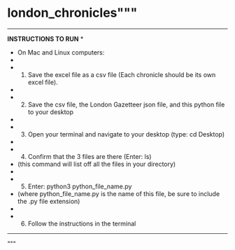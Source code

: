 # london_chronicles"""
***********************************
********INSTRUCTIONS TO RUN********
*
* On Mac and Linux computers:
*
* 1. Save the excel file as a csv file (Each chronicle should be its own excel file).
*
* 2. Save the csv file, the London Gazetteer json file, and this python file to your desktop
*
* 3. Open your terminal and navigate to your desktop (type: cd Desktop)
*
* 4. Confirm that the 3 files are there (Enter: ls) 
* (this command will list off all the files in your directory)
*
* 5. Enter: python3 python_file_name.py  
* (where python_file_name.py is the name of this file, be sure to include the .py file extension)
*
* 6. Follow the instructions in the terminal
***********************************
"""